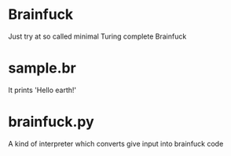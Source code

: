 # Brainfuck
Just try at so called minimal Turing complete Brainfuck

# sample.br
It prints 'Hello earth!'

# brainfuck.py
A kind of interpreter which converts give input into brainfuck code
